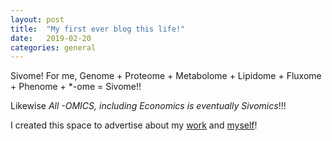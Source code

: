 ```yaml
---
layout: post
title:  "My first ever blog this life!"
date:   2019-02-20
categories: general
---
```


Sivome! For me, Genome + Proteome + Metabolome + Lipidome + Fluxome + Phenome + *-ome = Sivome!!

Likewise *All -OMICS, including Economics is eventually Sivomics*!!!

I created this space to advertise about my [work](https://sivome.github.io/) and [myself](https://sivome.github.io/cv/)!
